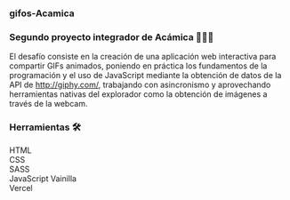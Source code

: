 ### gifos-Acamica

### Segundo proyecto integrador de Acámica 👩🏻‍💻

El desafío consiste en la creación de una aplicación web interactiva para compartir GIFs animados, poniendo en práctica los fundamentos de la programación y el uso de JavaScript mediante la obtención de datos de la API de http://giphy.com/, trabajando con asincronismo y aprovechando herramientas nativas del explorador como la obtención de imágenes a través de la webcam.


### Herramientas 🛠️

HTML <br>
CSS <br>
SASS <br>
JavaScript Vainilla <br>
Vercel <br>



